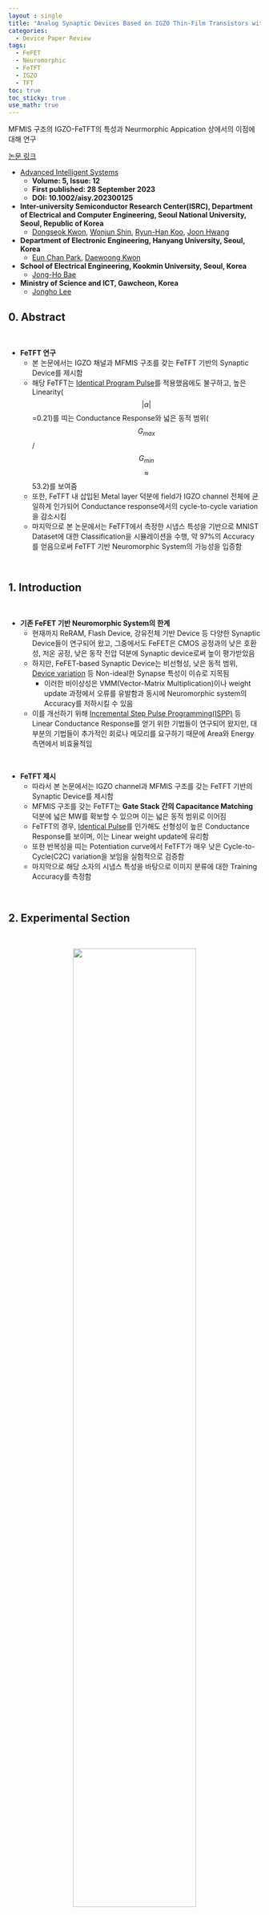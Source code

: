 ```yaml
---
layout : single
title: "Analog Synaptic Devices Based on IGZO Thin-Film Transistors with a Metal–Ferroelectric–Metal–Insulator–Semiconductor Structure for High-Performance Neuromorphic Systems"   
categories: 
  - Device Paper Review
tags:
  - FeFET  
  - Neuromorphic       
  - FeTFT   
  - IGZO    
  - TFT   
toc: true
toc_sticky: true
use_math: true
---
```


MFMIS 구조의 IGZO-FeTFT의 특성과 Neurmorphic Appication 상에서의 이점에 대해 연구  

[논문 링크](https://advanced.onlinelibrary.wiley.com/doi/full/10.1002/aisy.202300125)         

- [Advanced Intelligent Systems](https://advanced.onlinelibrary.wiley.com/journal/26404567)
  - **Volume: 5, Issue: 12**   
  - **First published: 28 September 2023**   
  - **DOI: 10.1002/aisy.202300125**     
- **Inter-university Semiconductor Research Center(ISRC), Department of Electrical and Computer Engineering, Seoul National University, Seoul, Republic of Korea**      
  - [Dongseok Kwon](https://ieeexplore.ieee.org/author/37089216638), [Wonjun Shin](https://ieeexplore.ieee.org/author/37086992826), [Ryun-Han Koo](https://ieeexplore.ieee.org/author/37089391606), [Joon Hwang](https://ieeexplore.ieee.org/author/37088877534)   
- **Department of Electronic Engineering, Hanyang University, Seoul, Korea**      
  - [Eun Chan Park](https://ieeexplore.ieee.org/author/605152447968478), [Daewoong Kwon](https://ieeexplore.ieee.org/author/37402105900)   
- **School of Electrical Engineering, Kookmin University, Seoul, Korea**   
  - [Jong-Ho Bae](https://ieeexplore.ieee.org/author/37960975600)  
- **Ministry of Science and ICT, Gawcheon, Korea**   
  - [Jongho Lee](https://ieeexplore.ieee.org/author/37085367913)   


## 0. Abstract    

&nbsp;

- **FeTFT 연구**   
  - 본 논문에서는 IGZO 채널과 MFMIS 구조를 갖는 FeTFT 기반의 Synaptic Device를 제시함   
  - 해당 FeTFT는 [Identical Program Pulse](https://miniharu22.github.io/device%20paper%20review/neuro0/#2-experimental)를 적용했음에도 불구하고, 높은 Linearity($$\vert \alpha \vert$$=0.21)를 띠는 Conductance Response와 넓은 동적 범위($$G_{max}$$/$$G_{min}$$ $$\approx$$ 53.2)를 보여줌    
  - 또한, FeTFT 내 삽입된 Metal layer 덕분에 field가 IGZO channel 전체에 균일하게 인가되어 Conductance response에서의 cycle-to-cycle variation을 감소시킴    
  - 마지막으로 본 논문에서는 FeTFT에서 측정한 시냅스 특성을 기반으로 MNIST Dataset에 대한 Classification을 시뮬레이션을 수행, 약 97%의 Accuracy를 얻음으로써 FeTFT 기반 Neuromorphic System의 가능성을 입증함    

&nbsp;

## 1. Introduction   

&nbsp;

- **기존 FeFET 기반 Neuromorphic System의 한계**   
  - 현재까지 ReRAM, Flash Device, 강유전체 기반 Device 등 다양한 Synaptic Device들이 연구되어 왔고, 그중에서도 FeFET은 CMOS 공정과의 낮은 호환성, 저온 공정, 낮은 동작 전압 덕분에 Synaptic device로써 높이 평가받았음   
  - 하지만, FeFET-based Synaptic Device는 비선형성, 낮은 동적 범위, [Device variation](https://miniharu22.github.io/device%20paper%20review/fe1/) 등 Non-ideal한 Synapse 특성이 이슈로 지목됨    
    - 이러한 비이상성은 VMM(Vector-Matrix Multiplication)이나 weight update 과정에서 오류를 유발함과 동시에 Neuromorphic system의 Accuracy를 저하시킬 수 있음   
  - 이를 개선하기 위해 [Incremental Step Pulse Programming(ISPP)](https://miniharu22.github.io/device%20paper%20review/neuro0/) 등 Linear Conductance Response를 얻기 위한 기법들이 연구되어 왔지만, 대부분의 기법들이 추가적인 회로나 메모리를 요구하기 때문에 Area와 Energy 측면에서 비효율적임   

&nbsp;

- **FeTFT 제시**   
  - 따라서 본 논문에서는 IGZO channel과 MFMIS 구조를 갖는 FeTFT 기반의 Synaptic Device를 제시함    
  - MFMIS 구조를 갖는 FeTFT는 **Gate Stack 간의 Capacitance Matching** 덕분에 넓은 MW를 확보할 수 있으며 이는 넓은 동적 범위로 이어짐    
  - FeTFT의 경우, [Identical Pulse](https://miniharu22.github.io/device%20paper%20review/neuro0/#2-experimental)를 인가해도 선형성이 높은 Conductance Response를 보이며, 이는 Linear weight update에 유리함   
  - 또한 반복성을 띠는 Potentiation curve에서 FeTFT가 매우 낮은 Cycle-to-Cycle(C2C) variation을 보임을 실험적으로 검증함    
  - 마지막으로 해당 소자의 시냅스 특성을 바탕으로 이미지 분류에 대한 Training Accuracy를 측정함   

&nbsp;

## 2. Experimental Section    

&nbsp;

<div align="center">
  <img src="/assets/images/Ferro/23.png" width="70%" height="70%" alt=""/>
  <p><em></em></p>
</div>

&nbsp;  

- **MFMIS-FeTFT Process Flow**   
  - 본 논문에서 제안한 MFMIS FeTFT의 Process Flow는 Fig.S15에 제시되며 다음의 과정을 밟음   
    - Bottom Gate로써 45nm TiN을 Buffer Oxide 위에 증착 후 Patterning    
    - 8nm HZO를 강유전층으로 증착    
    - Floating Gate로써 25nm TiN을 증착 후 Patterning    
      - **Bottom Gate와 Floating Gate 사이의 Area Ratio(AR)는 HZO layer에 걸리는 field의 제어를 위해 엔지니어링이 가능**   
    - 강유전성의 유도를 위해 HZO layer는 N2 ambient에서 500°C로 Annealing    
    - 8nm ZrO2를 Insulator Layer로써 증착    
    - RF Sputtering을 통해 a-IGZO를 Channel layer로써 증착 후 Patterning    
      - IGZO는 1시간동안 350°C로 O2 Annealing을 수행    
    - DC Sputtering을 통해 Mo를 S/D eletrode로써 증착      
  - 제작한 FeTFT는 상온에서 [Agilent B1500A](https://miniharu22.github.io/device%20paper%20review/fe2/#2-2-measurement)를 통해 측정 및 분석이 수행됨   

&nbsp;

<div align= 'center'>
    $$X^l = f(X^{l-1}(G_+^l-G_-^l))$$
    <p><em>Active value in the layer</em></p>
</div> 


<div align= 'center'>
    $$\delta^1 = \delta^2(G_+^2-G_-^2)^T f'$$
    <p><em>Delta value in the hidden layer</em></p>
</div> 

&nbsp;

- **neuromorphic System Simulaton**   
  - 측정된 FeTFT의 Synapse 특성을 기반으로 NN Simulation을 Pytorch로 수행    
  - MNIST Image Classification을 위해 (28x28)→(16x16)→(10)의 FC layer를 구축   
  - Training의 batch size는 100으로 설정    
  - Hidden layer에는 ReLU Activation 사용     
    - 1st, 2nd layer의 Activaed value $$X_l$$은 위 첫번째 수식으로 표현됨    
    - $$f$$는 활성화 함수이며, $$G_+^l$$와 $$G_-^l$$는 FeTFT의 Conductance에 해당   
    - $$X^0$$는 Input layer의 matrix로 단순화를 위해 Maximum Conductance는 1로 설정함   
  - Output layer에는 Softmax를 사용   
    - Output lyaer에서는 $$X^2$$와 실제 label을 고려하여 Cross-entropy loss와 $$\delta^2$$를 계산함    
    - Hidden layer에서의 $$\delta^1$$는 위 두번째 수식으로 표현됨    
    - $$f'$$는 ReLU의 도함수이며, $$(G_+^2-G_-^2)^T$$는 Conductance 차이의 전치행렬임    
  - Loss function은 Cross-entropy를 적용   


&nbsp;

## 3. Results & Discussion   
### 3-1. Electrical Characteristics of the FeTFTs   

&nbsp;

<div align="center">
  <img src="/assets/images/Ferro/21.png" width="100%" height="100%" alt=""/>
  <p><em></em></p>
</div>

&nbsp;   

- **IGZO Channel**   
  - Fig.1(a)와 Fig.1(b)는 각각 MFMIS 구조 FeTFT의 3D Schematic과 Source/Drain 사이의 단면도를 보여주며, Fig.1(c)는 TEM 이미지를 나타냄    
  - 본 논문에서 제시한 FeTFT는 Channel material로써 **IGZO**를 사용하는데 이는 저온 공정에서 증착이 가능함    
    - 이전 논문들에 따르면 [HZO의 강유전성을 발현시키기 위해서는 500°C의 Annealing을 수행하는데](https://miniharu22.github.io/device%20paper%20review/fe3/#2-experiments), **IGZO는 500°C보다 낮은 온도에서 증착이 가능함**([2T0C 논문에서는 250°C 라고 설명](https://miniharu22.github.io/device%20paper%20review/TC1/#2-device-fabrication))    
    - 또한, IGZO channel을 사용하는 TFT는 높은 [On/Off current ratio](https://miniharu22.github.io/device%20paper%20review/TC1/#1-introduction)를 보여주는데, **이는 넓은 동적 범위를 확보하는데 유리함**     

&nbsp;

- **Capacitane Matching**
  - FeTFT의 MFMIS 구조에서 Metal-Insulator-Semiconductor(MIS)의 면적($$A_{\text{MOS}}$$)과 Metal-Ferro-Metal(MFM)의 면적($$A_{\text{FE}}$$)간의 비율(Area Ratio, AR)은 엔지니어링이 가능함    
    - **즉, 이는 MIS와 MFM의 Capacitance 비율은 $$A_{\text{MOS}}$$와 $$A_{\text{FE}}$$의 비율로 조절이 가능함을 의미**    
  - **AR($$A_{\text{MOS}}$$ : $$A_{\text{FE}}$$)를 증가시킴으로써 MFM에 걸리는 field의 세기를 증가시켜 강유전체의 분극을 극대화하고, 결과적으로 MW를 향상시킴**   
    - 또한 Capacitance Matching을 적절히 조절하면, [Insulator에 걸리는 field를 감소시켜 소자의 Reliability를 향상시킬 수 있음](https://miniharu22.github.io/device%20paper%20review/fe4/#3-3-feil-field-analysis)     
  - Fig.1(d)는 100kHz 주파수에서의 **PUND(Positive-Up-Negative-Down)** 측정으로 얻은 MFM 구조의 Voltage sweep에 따른 IV 특성을 Plot함   
    - Fig.1(e)는 동일한 PUND 측정 조건에서 전압에 따른 분극 값을 나타내며, 해당 측정 결과에서 잔류 분극($$2P_r$$)은 약 46μC/cm² 으로 나타남    
    - 아래 Fig.S(1)은 Voltage Sweep 범위에 따른 CV curve에 대한 Plot   


&nbsp;

<div align="center">
  <img src="/assets/images/Ferro/22.png" width="80%" height="80%" alt=""/>
  <p><em></em></p>
</div>

&nbsp;  

&nbsp;

<div align="center">
  <img src="/assets/images/Ferro/24.png" width="100%" height="100%" alt=""/>
  <p><em></em></p>
</div>

&nbsp;  

- **AR에 따른 WM 변화 분석**   
  - Fig.2(a)는 AR이 7:1로 맞춰진 FeTFT에서 Voltage Sweep에 따른 Transfer curve을 Plot한 것으로 강유전층의 분극 현상에 따른 hysteresis loop를 확인할 수 있음   
    - 소자의 Channel width와 length는 각각 30µm와 20µm로 설정됨    
    - 40nA의 Constant current에서 측정된 MW는 약 3.8V로 확인됨    
  - Fig.2(b)에서는 AR에 따른 FeTFT의 MW를 측정한 것으로 **동일한 $$A_{\text{MOS}}$$ 조건에서 AR이 증가할수록 MFM layer의 Capacitance가 감소한다는 점에 주목해야함**     
    - **즉, AR이 증가함에 따라 MFM layer에 걸리는 field의 세기가 증가하므로 MFM의 분극을 최대화할 수 있게 되며 이를 통해 MW를 극대화할 수 있음**   
  - Fig.2(c)는 AR에 따른 $$V_th$$와 MW의 변화에 대한 Plot    

&nbsp;

> **Capacitance vs Field**   
>   - Capacitance가 감소하면 Field가 증가하는 이유는 다음의 수식에서 유도 가능   
>       - $$Q$$ = $$CV$$   
>       - $$E$$ = $$\frac{V}{d}$$    
>   - 위 수식을 정리하면, $$E$$ = $$\frac{Q}{Cd}$$ 이므로, Capacitance가 감소하면 field의 세기가 증가하게 됨   
>   - 정성적으로 설명하면, 동일한 양의 전하를 저장해야 할때 Capacitance가 작을수록 더 큰 전압이 요구됨    
>       - 즉, 해당 층에 분배되는 전압의 크기가 증가하며 이에 따라 Field가 증가함   


&nbsp;

### 3-2. Synaptic Characteristics of the FeTFTs    

&nbsp;

- **FeTFT의 시냅스 동작**   
  - 본 논문에서 제시된 MFMIS Gate stack FeTFT는 Channel Conductance($$G$$)를 조절함으로써 Synaptic Device로 사용 가능     
  - Nenuromorphic system에서 $$G$$는 Synaptic weight를 결정하는데 사용되며, $$G$$의 변화는 강유전층의 분극 스위칭을 통해 구현됨    

&nbsp;

<div align="center">
  <img src="/assets/images/Ferro/25.png" width="80%" height="80%" alt=""/>
  <p><em></em></p>
</div>

&nbsp;  

- **PGM Pulse에 따른 $$G$$ 측정**
  - Fig.3(a)는 PGM Pulse(5V, 100μs)의 개수를 증가시키면서 측정한 FeTFT의 Transfer curve를 보여줌    
    - PGM Pulse 인가하기 전에, 10회의 ERS Pulse(-5V, 10ms)를 인가하여 FeTFT를 초기화함     
    - **ERS Pulse 인가 후, 강유전층에는 아래 방향의 분극이 형성되어 IGZO 채널 내 전자를 공핍(Depletion)시키고, $$G$$를 감소시킴**       
  - **PGM Pulse 인가 후에는 반대로 분극 반향을 위로 전환시키기 때문에 Channel에 전자를 축적시킴으로써 $$G$$가 증가되는데, 점진적으로 증가됨이 확인됨**       
 

&nbsp;

- **Linear $$G$$ Response**   
  - Fig.3(b)는 PGM Pulse의 개수에 따른 FeTFT의 $$G$$ Response를 확인 가능한데, **PGM Pulse 수가 증가함에 따라 $$G$$ Response가 linear하게 나타남이 보여짐**  
  - 대부분의 연구에서는 Non-linear한 G Response를 완화하기 위해 [Incremental Step Pulse Programming(ISPP)]((https://miniharu22.github.io/device%20paper%20review/neuro0/))을 적용함    
    - 하지만, Incremental PGM Pulse를 생성하면 별도의 회로가 추가되야 하는데 이는 Neuromorphic system의 효율을 저하시킴     
    - **이러한 관점에서, Identical Pulse를 적용해도 Linear $$G$$ Response를 보이는 FeTFT는 Neuromorphic System에서 큰 이점을 가짐**   
  - 일부 Charge Trapping 기반 Synaptic Device는 Subthreshold region에서도 Linear G Response을 보이지만, [FET의 Subthreshold current는 전압 변화에 매우 민감하기 때문에](https://miniharu22.github.io/device%20paper%20review/fe1/#3-1-ferro--variation) Neuromorphic system의 performance에 악영향을 줄 수 있음    
    - 반면, 본 논문에서 제시한 FeTFT는 Subthreshold region에서도 Linearity를 유지하기 때문에 이 또한 Neuromorphic system에서 큰 이점을 제공함   

&nbsp;

<div align="center">
  <img src="/assets/images/Ferro/26.png" width="100%" height="100%" alt=""/>
  <p><em></em></p>
</div>

&nbsp;  

- **AR에 따른 $$G$$ Response**    
  - 본 논문에서는 다양한 AR에 따른 $$G$$ Response를 분석함     
  - Fig.3(c)에서 확인할 수 있듯이, AR이 7:1인 FeTFT는 동일한 동적 범위($$G_{max}$$/$$G_{mix}$$) 내에서 제일 선형성이 높은 $$G$$ Response를 보임     
    - Fig.S(5)를 보면, AR이 4:1, 6:1 FeTFT도 상대적으로 좁은 동적 범위 내에서는 선형적인 $$G$$ Response를 보이긴했지만, 결국 7:1 FeTFT보다는 부족함    
  - Fig.S(6)과 Fig.S(7)은 각각 동일한 Programming 시간($$t_{pgm}$$)에서 AR에 따른 $$G$$ Response와 AR이 7:1일 때 다양한 $$t_{pgm}$$에 다른 $$G$$ Response를 Plot함   

&nbsp;

- **$$\Delta V_{th}$$와 Linear $$G$$ Response**   
  - Fig.S(8)의 경우, 서로 다른 AR을 가진 FeTFT의 Transfer curve를 $$V_th$$에 대해 Normalization을 수행한 것으로 각각의 FeTFT의 curve가 거의 동일한 것이 확인됨    
  - Fig.S(8b)에서는 $$\Delta V_{th}$$를 PGM Pulse의 개수에 따른 함수로 표현하였는데, FeTFT에 PGM Pulse를 인가함에 따라 Transfer curve가 $$\Delta V_{th}$$만큼 left-shift되는 것을 확인 가능하며, 이에 따라 $$I_D$$ 값도 변함     
    - 여기서 주목해야하는 점은 **$$\Delta V_{th}$$에 의한 $$I_D$$의 변화와 PGM Pulse에 의한 $$\Delta V_{th}$$가 서로 상쇄된다면, PGM Pulse 수에 따라 $$I_D$$가 선형적으로 증가함으로써 Linear $$G$$ Response를 유도할 수 있다는 것임**   
  - 이에 본 논문에서는 주어진 동적 범위 내에서 상기한 조건을 만족시키도록 FeTFT의 AR을 엔지니어링함으로써 $$G$$의 선형성을 제어함(Fig.S(8c) 참고)        
    - AR이 4:1인 FeTFT에서는 MW가 좁기 때문에 $$\Delta V_{th}$$가 PGM Pulse에 의해 빠르게 Saturation됨    
    - 반면, AR이 증가하면 $$\Delta V_{th}$$의 Saturation value도 증가함    
    - 결과적으로 AR이 7:1인 FeTFT에서 Lienar한 $$G$$ Response를 추출할 수 있었음   

&nbsp;

<div align="center">
  <img src="/assets/images/Ferro/27.png" width="80%" height="80%" alt=""/>
  <p><em></em></p>
</div>

&nbsp;  

- **PGM Pulse의 세기에 따른 $$G$$ Linearity**       
  - Fig.3(d)에서는 200μs의 Pulse width에서 다양한 PGM Pulse의 세기(Amplitude)에 따른 $$G$$ Response를 Plot한 것으로 다양한 Pulse amplitude에서도 높은 선형성을 확인 가능    
  - PGM Voltage가 5V일 때의 동적 범위는 약 53.2로 이는 기존의 다른 강유전체 기반 Synaptic Device보다 높은 수치인데, 특히 PGM Voltage가 4.5V일 때는 70개 이상의 weight level을 높은 선형성과 함께 표현 가능함     
    - Fig.S(9)에서는 각 $$G$$ Response에 대한 Fitting 결과를 표현함    
  - Fig.S(10)에서는 본 논문에서 제시한 FeTFT의 Retention 특성을 나타낸 것으로 FeTFT가 NVM로써 활용될 수 있음을 확인 가능함    

&nbsp;

<div align="center">
  <img src="/assets/images/Ferro/28.png" width="80%" height="80%" alt=""/>
  <p><em></em></p>
</div>

&nbsp;  

- **C2C variation 측정**   
  - MFIS 구조의 FeFET은 분균일한 분극(Inhomogeneous Polarization)으로 인해 Channel Conducatance의 불균일성과 $$G$$ Response의 Variation이 야기됨    
  - 반면, MFMIS 구조의 FeTFT는 **Floating Gate의 Metal layer가 강유전층 내의 불균일한 분극을 보정해준다는 점**이 특징임(Fig.4(a) 참고)   
    - **Floating Gate를 통과한 field는 IGZO channel 전체에 균일하게 적용되며 결과적으로 Channel Conductance를 균일하게 만들고 C2C(Cycle-to-Cycle) Variation을 개선시킴**   
  - Fig.4(b)는 C2C variation을 평가하기 위해 Identical PGM Pulse를 5회동안 반복 적용한 FeTFT의 $$G$$ Response를 측정한 것으로 각 $$G$$ Response는 20회의 ERS Pulse를 통해 $$G$$ level을 초기화한 후 측정됨    
    - 측정 결과, 거의 동일한 수준의 $$G$$ Response가 관찰되었으며, C2C variation도 매우 낮은 수준($$\sigma$$ = 0.47%)로 나타난 동시에 높은 선형성도 관측됨    

&nbsp;

### 3-3. Network Simulation    

&nbsp;

<div align="center">
  <img src="/assets/images/Ferro/29.png" width="80%" height="80%" alt=""/>
  <p><em></em></p>
</div>

&nbsp; 

- **Weight 표현**   
  - FeFET의 On-chip Train Performance를 평가하기 위해 (28x28)→(16x16)→(10)의 FC Layer Network를 설계 후, MNIST Dataset에 대한 Image Classification을 수행함(Fig.5(a) 참고) 
  - **2개의 FeFET이 하나의 weight($$W$$)를 나타내며, $$W$$ = $$G_+$$-$$G_-$$로 정의됨**   
    - **여기서 $$G_+$$와 $$G_-$$는 각각 Positive weight와 Negative weight를 나타내기 위한 FeFET의 Conductance애 해당**(Fig.5(b) 참고)     
    - 각 FeFET의 $$G$$는 강유전층의 Polarization state에 의해 조절됨   
  - **Current Mirror 회로를 통해 $$G_+$$ Array와 $$G_-$$ Array로부터의 전류 차를 산출할 수 있으며, 이 전류 차이는 Pulse-width modulation 회로에서 Pulse width 신호로 변환함**    

&nbsp;

- **Weight update**    
  - 신경망 학습은 Pytorch 프레임워크로 수행되었으며, FeTFT에서 측정된 다음의 특성들이 고려됨    
    - $$G$$ Response Linearity    
    - Weight Precison (Conductance level)   
    - C2C Variation    
    - Dynamic Range   
  - 특히, FeTFT의 Linear $$G$$ Response를 최대한 활용하기 위해, **Synaptic Device의 Poteniation만을 사용하는 Manhattan weight update 기법을 채택함**(fig.5(c) 참고)     
    - **$$\Delta W$$가 0일 경우, PGM Pulse를 인가하지 않음**    
    - **$$\Delta W$$가 업데이트 임계값($$\Delta_{th}$$)보다 클 경우, 하나의 PGM Pulse가 Positive weight를 표현하는 FeTFT에 인가됨**    
    - **$$\Delta W$$이 -$$\Delta_{th}$$보다 작을 경우, Negative weight를 표현하는 FeTFT에 인가됨**    
    - 이후, 단일 PGM Pulse를 통해 weight를 업데이트    

&nbsp;

> **Potentiation만 사용**   
>   - 본 논문에서 제시한 FeTFT의 경우, Potentiation 과정에서 매우 우수한 Linearity를 보이기 때문에 Depression을 사용하지 않고 weight update를 구현하고 싶어함   
>   - 이를 위해 제시된 방법이 Manhattan으로 다음의 방식을 사용    
>       - Weight를 증가시키고 싶다면, Positive $$G$$를 표현하는 소자에 Potentiation을 수행 → $$G_+$$를 증가    
>       - Weight를 감소시키고 싶다면, Negative $$G$$를 표현하는 소자에 Potentiation을 수행 → $$G_-$$를 증가    



&nbsp;

<div align="center">
  <img src="/assets/images/Ferro/30.png" width="70%" height="70%" alt=""/>
  <p><em></em></p>
</div>

&nbsp; 

- **단방향 업데이트 이슈**
  - 다만, 학습 중에서 두 FeTFT 중 하나가 Maximum $$G$$에 도달하면 Update가 단방향으로만 이뤄질 수도 있음    
    - 이 경우 두 FeTFT에 대해 ERS Pulse를 통해 초기화를 수행 후   
    - Maximum $$G$$를 가진 FeTFT에 PGM Pulse를 적용하여 이전 weight 값에 도달하게 함   
    - 이후, 해당 Device pair를 통해 weight를 양방향으로 update할 수 있음(Fig.S(13) 참고)    
  - 해당 방식을 통해 **Synaptic Device의 Potentiation 부분만을 사용함으로써 weight가 선형적/대칭적으로 업데이트될 수 있도록 할 수 있고 따라서 Accuracy가 향상됨**     
  - 또한, Incremental PGM/ERS Pulse를 생성해야 할 HW의 부담이 줄어들어 System의 전력 소비 및 면적 점유율 측면에서 이점을 가짐   

&nbsp;

> **Maxumum $$G$$ 도달**   
>   - 만약 Potentiation을 반복하다가 두 FeFET 중 하나라도 Dynamic range의 한계값에 도달하게 되면, 더 이상 weight update를 양방향으로 진행할 수 없음    
>   - 이럴 경우, 두 소자에 ERS Pulse를 인가하여 $$G_+$$와 $$G_-$$를 초기화시킨 후, 다시 PGM Pulse를 인가하여 직전의 weight 값으로 복원시킴   
>       - 이후에 다시 Manhattan 방식을 사용해서 weight update를 지속   


&nbsp;

- **Train Acc 측정 결과**      
  - Fig.5(d)에서 확인할 수 있듯이, Classification Accuracy는 Train epoch에 대해서 평가되었으며 측정 결과는 다음과 같음    
    - 앞서 측정된 PGM 조건에서 학습을 수행한 결과, 약 96.3%의 높은 Accuracy를 달성했으며, 특히 PGM Pulse가 4.5V일 때는 97% 이상의 Accuracy가 확인됨   
  - 물론 Pytorch로 측정된 Accuracy의 경우, 이를 Spice simualtion으로 진행한다면 기생 Capacitance와 Resistance 성분에 의해 저하될 수 있음에 주의해야함   

&nbsp;

## 4. Summary   

&nbsp;

- **MFMIS FeFET의 장점**   
  - MIS Stack과 MFM Stack의 면적비(AR)를 증가시킴으로써, **즉 Capacitance matching을 통해 MFM의 Capacitance를 감소시킬 수 있음**   
    - **이를 통해 강유전층에 걸리는 field의 세기를 증가시켜 강유전체의 분극을 최대화, MW를 극대화시켜 더 넓은 Dynamic range를 얻을 수 있음**    
  - Floating Gate로 삽입된 Metal이 IGZO 채널에 걸리는 field를 균일하게 재분배시킴으로써 Channel Conductance($$G$$)의 불균일성을 개선시킴  

&nbsp;

- **Linear $$G$$ Response**   
  - 본 논문에서는 Incremental Pulse Ramping 방식이 아닌 Identical Pulse 방식을 수행했는데, 그럼에도 불구하고 AR이 증가함에 따라 $$G$$ Response의 선형성이 증가하는 것을 관측함    
  - 또한, PGM Pulse Amplitude를 변화시키더라도 다른 Synaptic Device 대비 높은 Linearity를 보여줌    

&nbsp;

- **Weight Representation & Update**   
  - 본 논문에서 제시된 Neuromorphic system에서는 하나의 weight를 표현하는데 2개의 FeTFT가 요구됨   
    - **각각의 FeTFT는 Positive $$G$$와 Negative $$G$$를 표현하는데 사용되며, weight의 증감 방향에 맞는 FeTFT에 Potentiation을 수행하여 weight를 업데이트시킴**   
    - 그 결과, 강력한 선형성을 띠는 Potentiation만을 사용함으로써 weight update의 stability를 확보함   
  - 추가적으로 한 쌍의 FeTFT 중 어느 하나가 Maximum $$G$$에 도달할 경우, ERS Pulse를 통해 $$G$$를 초기화시킴으로써 다시 양방향 업데이트를 수행할 수 있음    

&nbsp;

